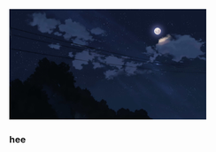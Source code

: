 <!-- ![Header](photos/1613243517_128-p-temno-sinii-fon-anime-212.jpg) -->
<img src="photos/1613243517_128-p-temno-sinii-fon-anime-212.jpg" alt="drawing" height="200"/>

### hee
